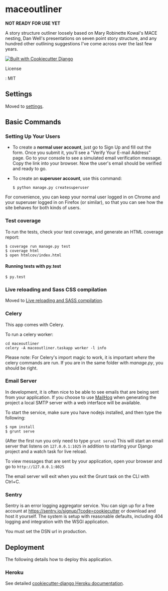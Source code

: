 maceoutliner
============

**NOT READY FOR USE YET**

A story structure outliner loosely based on Mary Robinette Kowal's MACE nesting, Dan Well's presentations on seven point story structure, and any hundred other outlining suggestions I've come across over the last few years.

[![Built with Cookiecutter Django](https://img.shields.io/badge/built%20with-Cookiecutter%20Django-ff69b4.svg)](https://github.com/pydanny/cookiecutter-django/)

License

:   MIT

Settings
--------

Moved to
[settings](http://cookiecutter-django.readthedocs.io/en/latest/settings.html).

Basic Commands
--------------

### Setting Up Your Users

-   To create a **normal user account**, just go to Sign Up and fill out
    the form. Once you submit it, you'll see a "Verify Your E-mail
    Address" page. Go to your console to see a simulated email
    verification message. Copy the link into your browser. Now the
    user's email should be verified and ready to go.
-   To create an **superuser account**, use this command:

        $ python manage.py createsuperuser

For convenience, you can keep your normal user logged in on Chrome and
your superuser logged in on Firefox (or similar), so that you can see
how the site behaves for both kinds of users.

### Test coverage

To run the tests, check your test coverage, and generate an HTML
coverage report:

    $ coverage run manage.py test
    $ coverage html
    $ open htmlcov/index.html

#### Running tests with py.test

    $ py.test

### Live reloading and Sass CSS compilation

Moved to [Live reloading and SASS
compilation](http://cookiecutter-django.readthedocs.io/en/latest/live-reloading-and-sass-compilation.html).

### Celery

This app comes with Celery.

To run a celery worker:

``` {.sourceCode .bash}
cd maceoutliner
celery -A maceoutliner.taskapp worker -l info
```

Please note: For Celery's import magic to work, it is important *where*
the celery commands are run. If you are in the same folder with
*manage.py*, you should be right.

### Email Server

In development, it is often nice to be able to see emails that are being
sent from your application. If you choose to use
[MailHog](https://github.com/mailhog/MailHog) when generating the
project a local SMTP server with a web interface will be available.

To start the service, make sure you have nodejs installed, and then type
the following:

    $ npm install
    $ grunt serve

(After the first run you only need to type `grunt serve`) This will
start an email server that listens on `127.0.0.1:1025` in addition to
starting your Django project and a watch task for live reload.

To view messages that are sent by your application, open your browser
and go to `http://127.0.0.1:8025`

The email server will exit when you exit the Grunt task on the CLI with
Ctrl+C.

### Sentry

Sentry is an error logging aggregator service. You can sign up for a
free account at <https://sentry.io/signup/?code=cookiecutter> or
download and host it yourself. The system is setup with reasonable
defaults, including 404 logging and integration with the WSGI
application.

You must set the DSN url in production.

Deployment
----------

The following details how to deploy this application.

### Heroku

See detailed [cookiecutter-django Heroku
documentation](http://cookiecutter-django.readthedocs.io/en/latest/deployment-on-heroku.html).
